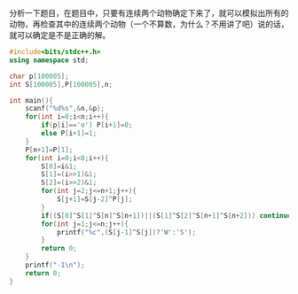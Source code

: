 分析一下题目，在题目中，只要有连续两个动物确定下来了，就可以模拟出所有的动物，再检查其中的连续两个动物（一个不算数，为什么？不用讲了吧）说的话，就可以确定是不是正确的解。

```cpp
#include<bits/stdc++.h>
using namespace std;

char p[100005];
int S[100005],P[100005],n; 

int main(){
	scanf("%d%s",&n,&p);
	for(int i=0;i<n;i++){
		if(p[i]=='o') P[i+1]=0;
		else P[i+1]=1;
	}
	P[n+1]=P[1];
	for(int i=0;i<8;i++){
		S[0]=i&1;
		S[1]=(i>>1)&1;
		S[2]=(i>>2)&1;
		for(int j=2;j<=n+1;j++){
			S[j+1]=S[j-2]^P[j];
		}
		if((S[0]^S[1]^S[n]^S[n+1])||(S[1]^S[2]^S[n+1]^S[n+2])) continue;
		for(int j=1;j<=n;j++){
			printf("%c",(S[j-1]^S[j])?'W':'S');
		}
		return 0;
	}
	printf("-1\n");
	return 0;
} 
```